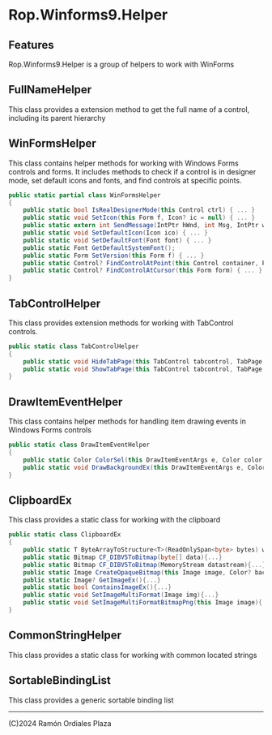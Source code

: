 ﻿# Rop.Winforms9.Helper

Features
--------

Rop.Winforms9.Helper is a group of helpers to work with WinForms

## FullNameHelper

This class provides a extension method to get the full name of a control, including its parent hierarchy

## WinFormsHelper

This class contains helper methods for working with Windows Forms controls and forms. 
It includes methods to check if a control is in designer mode, set default icons and fonts, 
and find controls at specific points.

````csharp
public static partial class WinFormsHelper
{
    public static bool IsRealDesignerMode(this Control ctrl) { ... }
    public static void SetIcon(this Form f, Icon? ic = null) { ... }
    public static extern int SendMessage(IntPtr hWnd, int Msg, IntPtr wParam, IntPtr lParam);
    public static void SetDefaultIcon(Icon ico) { ... }
    public static void SetDefaultFont(Font font) { ... }
    public static Font GetDefaultSystemFont();
    public static Form SetVersion(this Form f) { ... }
    public static Control? FindControlAtPoint(this Control container, Point pos) { ... }
    public static Control? FindControlAtCursor(this Form form) { ... }
}
````

## TabControlHelper

This class provides extension methods for working with TabControl controls.
````csharp
public static class TabControlHelper
{
    public static void HideTabPage(this TabControl tabcontrol, TabPage tp){...}
    public static void ShowTabPage(this TabControl tabcontrol, TabPage tp){...}
}
````

## DrawItemEventHelper

This class contains helper methods for handling item drawing events in Windows Forms controls

````csharp
public static class DrawItemEventHelper
{
    public static Color ColorSel(this DrawItemEventArgs e, Color color, Color colorSel){...}
    public static void DrawBackgroundEx(this DrawItemEventArgs e, Color backcolor){...}
}
````

## ClipboardEx

This class provides a static class for working with the clipboard

````csharp
public static class ClipboardEx
{
    public static T ByteArrayToStructure<T>(ReadOnlySpan<byte> bytes) where T : struct {... }
    public static Bitmap CF_DIBV5ToBitmap(byte[] data){...}
    public static Bitmap CF_DIBV5ToBitmap(MemoryStream datastream){...}
    public static Image CreateOpaqueBitmap(this Image image, Color? backgroundColor=null){...}
    public static Image? GetImageEx(){...}
    public static bool ContainsImageEx(){...}
    public static void SetImageMultiFormat(Image img){...}
    public static void SetImageMultiFormatBitmapPng(this Image image){...}
}
````

## CommonStringHelper

This class provides a static class for working with common located strings

## SortableBindingList

This class provides a generic sortable binding list


 ------
 (C)2024 Ramón Ordiales Plaza
